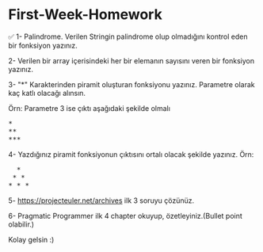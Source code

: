 # First-Week-Homework

:white_check_mark: 1- Palindrome. Verilen Stringin palindrome olup olmadığını kontrol eden bir fonksiyon yazınız.

2- Verilen bir array içerisindeki her bir elemanın sayısını veren bir fonksiyon yazınız.

3- "*" Karakterinden piramit oluşturan fonksiyonu yazınız. Parametre olarak kaç katlı olacağı alınsın.

Örn: Parametre 3 ise çıktı aşağıdaki şekilde olmalı
<pre>
*
**
***
</pre>

4- Yazdığınız piramit fonksiyonun çıktısını ortalı olacak şekilde yazınız.
Örn:
<pre>
  *
 * *
* * *
</pre>

5- https://projecteuler.net/archives ilk 3 soruyu çözünüz.

6- Pragmatic Programmer ilk 4 chapter okuyup, özetleyiniz.(Bullet point olabilir.)

Kolay gelsin :)
